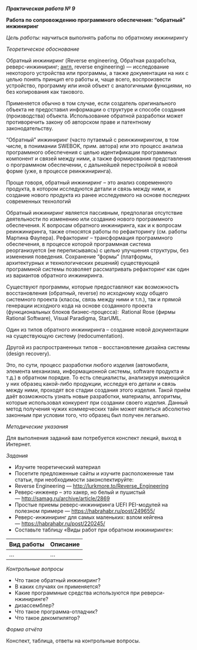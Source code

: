 ﻿***Практическая работа № 9***

**Работа по сопровождению программного обеспечения: “обратный” инжиниринг**

*Цель работы:* научиться выполнять работы по обратному инжинирингу

*Теоретическое обоснование*

Обратный инжиниринг (Reverse engineering, Обра́тная разрабо́тка, реверс-инжиниринг; [англ.](http://dic.academic.ru/dic.nsf/ruwiki/6161) reverse engineering) — исследование некоторого устройства или программы, а также документации на них с целью понять принцип его работы и, чаще всего, воспроизвести устройство, программу или иной объект с аналогичными функциями, но без копирования как такового.

Применяется обычно в том случае, если создатель оригинального объекта не предоставил информации о структуре и способе создания (производства) объекта. Использование обратной разработки может противоречить закону об авторском праве и патентному законодательству.

“Обратный” инжиниринг (часто путаемый с реинжинирингом, в том числе, в понимании SWEBOK, прим. автора) или это процесс анализа программного обеспечения с целью идентификации программных компонент и связей между ними, а также формирования представления о программном обеспечении, с дальнейшей перестройкой в новой форме (уже, в процессе реинжиниринга).

Проще говоря, обратный инжиниринг – это анализ современного продукта, в котором исследуются детали и связь между ними, и создание нового продукта из ранее исследуемого на основе последних современных технологий

Обратный инжиниринг является пассивным, предполагая отсутствие деятельности по изменению или созданию нового программного обеспечения. К вопросам обратного инжиниринга, как и к вопросам реинжиниринга, также относятся работы по рефакторингу (см. работы Мартина Фаулера). Рефакторинг – трансформация программного обеспечения, в процессе которой программная система реорганизуется (не переписываясь) с целью улучшения структуры, без изменения поведения. Сохранение “формы” (платформы, архитектурных и технологических решений) существующей программной системы позволяет рассматривать рефакторинг как один из вариантов обратного инжиниринга.

Существуют программы, которые предоставляют как возможность восстановления (обратный, reverse) по исходному коду общего системного проекта (классы, связь между ними и т.п.), так и прямой генерации исходного кода на основе созданного проекта (функциональных блоков бизнес-процесса):  Rational Rose (фирмы Rational Software), Visual Paradigma, StarUML.

Один из типов обратного инжиниринга – создание новой документации на существующую систему (redocumentation).

Другой из распространенных типов – восстановление дизайна системы (design recovery).

Это, по сути, процесс разработки любого изделия (автомобиля, элемента механизма, информационной системы, software продукта и т.д.) в обратном порядке. То есть специалисты, анализируя имеющийся у них образец какой-либо продукции, исследуя его детали и связь между ними, проходят все стадии создания этого изделия. Такой приём даёт возможность узнать новые разработки, материалы, алгоритмы, которые использовал конкурент при создании своего изделия. Данный метод получения чужих коммерческих тайн может являться абсолютно законным при условии того, что образец был получен легально.

*Методические указания*

Для выполнения заданий вам потребуется конспект лекций, выход в Интернет.

*Задания*

- Изучите теоретический материал
- Посетите предложенные сайты и изучите расположенные там статьи, при необходимости законспектируйте:
- Reverse Engineering — <http://lurkmore.to/Reverse_Engineering>
- Реверс-инженер – это хакер, но белый и пушистый — <http://samag.ru/archive/article/2869>
- Простые приемы реверс-инжиниринга UEFI PEI-модулей на полезном примере — <https://habrahabr.ru/post/249655/>
- Реверс-инжиниринг для самых маленьких: взлом кейгена — <https://habrahabr.ru/post/220245/>
- Составьте таблицу «Виды работ при обратном инжиниринге»:

|Вид работы|Описание|
| - | - |
|…|…|


*Контрольные вопросы*

- Что такое обратный инжиниринг?
- В каких случаях он применяется?
- Какие программные средства используются при реверси-нжиниринге?
- дизассемблер?
- Что такое программа-отладчик?
- Что такое декомпилятор?

*Форма отчёта*

Конспект, таблица, ответы на контрольные вопросы.

